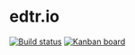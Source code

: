 # edtr.io

[![Build status](https://img.shields.io/circleci/project/github/edtr-io/edtr-io.svg)](https://circleci.com/gh/edtr-io/edtr-io) [![Kanban board](https://img.shields.io/badge/Kanban-board-brightgreen.svg)](https://github.com/orgs/edtr-io/projects/1)
